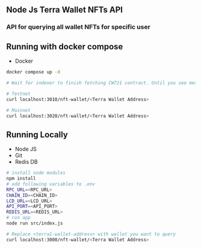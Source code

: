 ## Node Js Terra Wallet NFTs API

### API for querying all wallet NFTs for specific user


## Running with docker compose
* Docker

```bash
docker compose up -d

# Wait for indexer to finish fetching CW721 contract. Until you see message. Ending here for both services

# Testnet
curl localhost:3010/nft-wallet/<Terra Wallet Address>

# Mainnet
curl localhost:3020/nft-wallet/<Terra Wallet Address>

```

## Running Locally

* Node JS
* Git
* Redis DB

```bash
# install node modules
npm install
# add following variables to .env
RPC_URL=<RPC_URL>
CHAIN_ID=<CHAIN_ID>
LCD_URL=<LCD_URL>
API_PORT=<API_PORT>
REDIS_URL=<REDIS_URL>
# run app
node run src/index.js

# Replace <terra1-wallet-address> with wallet you want to query
curl localhost:3000/nft-wallet/<Terra Wallet Address>
```